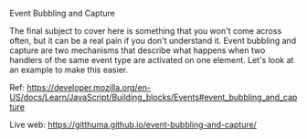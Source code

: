 Event Bubbling and Capture

The final subject to cover here is something that you won't come across often, but it can be a real pain if you don't understand it. Event bubbling and capture are two mechanisms that describe what happens when two handlers of the same event type are activated on one element. Let's look at an example to make this easier.

Ref: https://developer.mozilla.org/en-US/docs/Learn/JavaScript/Building_blocks/Events#event_bubbling_and_capture

Live web: https://gitthuma.github.io/event-bubbling-and-capture/
